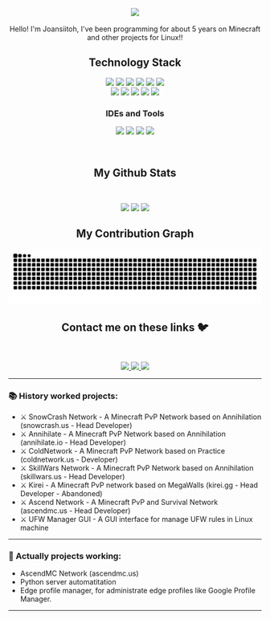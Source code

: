 <p align="center">
    <img src="https://github.com/Joansitoh/Joansitoh/blob/main/header.png" />
</p>

<p align="center">
Hello! I'm Joansiitoh, I've been programming for about 5 years on Minecraft and other projects for Linux!!
</p>

<h2 align="center">Technology Stack</h2>

<p align="center">
<img src="https://img.shields.io/badge/Java ⬆-ED8B00?style=for-the-badge&logo=openjdk&logoColor=white"/>
<img src="https://img.shields.io/badge/Python ⬆-3776AB?style=for-the-badge&logo=python&logoColor=white"/>
<img src="https://img.shields.io/badge/Spigot ⬆-55C57A?style=for-the-badge&logo=Minecraft&logoColor=white"/>
<img src="https://img.shields.io/badge/CSS ⬇-239120?style=for-the-badge&logo=css3&logoColor=white"/>
<img src="https://img.shields.io/badge/HTML5 ⬇-E34F26?style=for-the-badge&logo=html5&logoColor=white"/>
<img src="https://img.shields.io/badge/JavaScript ⬇-black?style=for-the-badge&logo=javascript"/>
<br>
<img src="https://img.shields.io/badge/redis-%23DD0031.svg?&style=for-the-badge&logo=redis&logoColor=white"/>
<img src="https://img.shields.io/badge/MySQL-005C84?style=for-the-badge&logo=mysql&logoColor=white"/>
<img src="https://img.shields.io/badge/MariaDB-003545?style=for-the-badge&logo=mariadb&logoColor=white"/>
<img src="https://img.shields.io/badge/PostgreSQL-316192?style=for-the-badge&logo=postgresql&logoColor=white"/>
<img src="https://img.shields.io/badge/MongoDB-4EA94B?style=for-the-badge&logo=mongodb&logoColor=white"/>
</p>

<h3 align="center">IDEs and Tools</h3>
<p align="center">
<img src="https://img.shields.io/badge/IntelliJ_IDEA-4b2bed.svg?style=for-the-badge&logo=intellij-idea&logoColor=white"/>
<img src="https://img.shields.io/badge/PyCharm-1BD88A.svg?&style=for-the-badge&logo=PyCharm&logoColor=white"/>
<img src="https://img.shields.io/badge/WebStorm-01C2CB?style=for-the-badge&logo=WebStorm&logoColor=white"/>
<img src="https://img.shields.io/badge/Notepad++-90E59A.svg?style=for-the-badge&logo=notepad%2B%2B&logoColor=black"/>
</p>


<br>
<h2 align="center">My Github Stats</h2>
<br>
<p align="center">
  <img src="https://github-readme-stats.vercel.app/api?username=Joansitoh&show_icons=true&hide=contribs&cache_seconds=86400&theme=chartreuse-dark" height="175px">
  <img src="https://github-readme-stats.vercel.app/api/top-langs/?username=Joansitoh&theme=chartreuse-dark" height="175px">
  <img src="http://github-readme-streak-stats.herokuapp.com?user=Joansitoh&theme=github-green-purple&border=9F9FA3">
</p>

<h2 align="center">My Contribution Graph</h2>
<p align="center">
  <img src="https://github.com/Joansitoh/Joansitoh/blob/output/github-contribution-grid-snake.svg" alt="snake"></center>
</p>

<h2 align="center">Contact me on these links 🐦</h2>
<br>

<p align="center">
<a href="mailto: joansitohprah@gmail.com">
 <img src="https://img.shields.io/badge/Discord-7289DA?style=for-the-badge&logo=discord&logoColor=white&link=mailto:ritikpr307@gmail.com"/>
</a>
<a href="https://www.linkedin.com/in//">
 <img src="https://img.shields.io/badge/LinkedIn-0077B5?style=for-the-badge&logo=linkedin&logoColor=white&link=https://www.linkedin.com/in/ritik-rawal-698a18142/"/>
</a>
 <a href="https://twitter.com/joansiitohtv">
 <img src="https://img.shields.io/badge/Twitter-1DA1F2?style=for-the-badge&logo=twitter&logoColor=white&link=https://twitter.com/joansiitohtv"/>
</a>
</p>

---

### 📚 History worked projects:
- ⚔ SnowCrash Network - A Minecraft PvP Network based on Annihilation (snowcrash.us - Head Developer)
- ⚔ Annihilate - A Minecraft PvP Network based on Annihilation (annihilate.io - Head Developer)
- ⚔ ColdNetwork - A Minecraft PvP Network based on Practice (coldnetwork.us - Developer)
- ⚔ SkillWars Network - A Minecraft PvP Network based on Annihilation (skillwars.us - Head Developer)
- ⚔ Kirei - A Minecraft PvP network based on MegaWalls (kirei.gg - Head Developer - Abandoned)
- ⚔ Ascend Network - A Minecraft PvP and Survival Network (ascendmc.us - Head Developer)
- ⚔ UFW Manager GUI - A GUI interface for manage UFW rules in Linux machine
---

### 🥂 Actually projects working:
- AscendMC Network (ascendmc.us)
- Python server automatitation
- Edge profile manager, for administrate edge profiles like Google Profile Manager.
---
